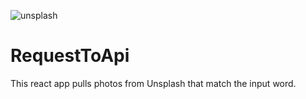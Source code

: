 

![unsplash](https://github.com/zahidedusgun/RequestToApi/assets/98893927/85e4ef62-2c5d-4e61-bdaa-88ef4e06f5ce)


# RequestToApi
This react app pulls photos from Unsplash that match the input word.

